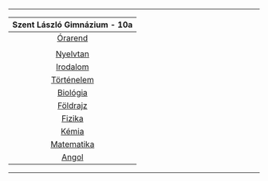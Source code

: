 
---

| Szent László Gimnázium - 10a |
| :-: |
| [Órarend](.assets/contents/A10/orarend.md) |
|  |
| [Nyelvtan](.assets/contents/A10/nyelvtan.md) |
| [Irodalom](.assets/contents/A10/irodalom.md) |
| [Történelem](.assets/contents/A10/tortenelem.md) |
| [Biológia](.assets/contents/A10/biologia.md) |
| [Földrajz](.assets/contents/A10/foldrajz.md) |
| [Fizika](.assets/contents/A10/fizika.md) |
| [Kémia](.assets/contents/A10/kemia.md) |
| [Matematika](.assets/contents/A10/matematika.md) |
| [Angol](.assets/contents/A10/angol.md) |

---